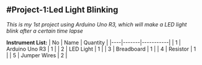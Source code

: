 #Project-1:Led Light Blinking
---
 _This is my 1st project using Arduino Uno R3, which will make a LED light blink after a certain time lapse_

**Instrument List:**
| No |  Name | Quantity |
|----|-------|-----------|
| 1  | Arduino Uno R3 |  1 |
| 2  | LED Light | 1  |
| 3  | Breadboard | 1 |
| 4  | Resistor | 1 | 
| 5  | Jumper Wires | 2 | 
 
